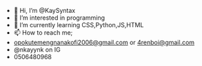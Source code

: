 - 👋 Hi, I’m @KaySyntax
- 👀 I’m interested in programming 
- 🌱 I’m currently learning CSS,Python,JS,HTML
- 📫 How to reach me;
-  opokutemengnanakofi2006@gmail.com or 4renboi@gmail.com
- @nkayynk on IG
- 0506480968

